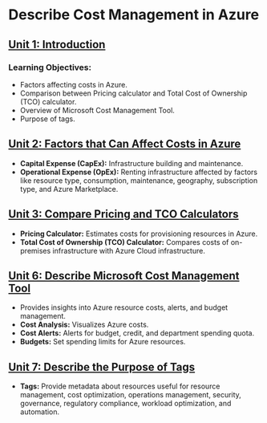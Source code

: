 # Describe Cost Management in Azure

## [Unit 1: Introduction](https://learn.microsoft.com/en-us/training/modules/describe-cost-management-azure/1-introduction)
### Learning Objectives:
- Factors affecting costs in Azure.
- Comparison between Pricing calculator and Total Cost of Ownership (TCO) calculator.
- Overview of Microsoft Cost Management Tool.
- Purpose of tags.

## [Unit 2: Factors that Can Affect Costs in Azure](https://learn.microsoft.com/en-us/training/modules/describe-cost-management-azure/2-describe-factors-affect-costs-azure)
- **Capital Expense (CapEx):** Infrastructure building and maintenance.
- **Operational Expense (OpEx):** Renting infrastructure affected by factors like resource type, consumption, maintenance, geography, subscription type, and Azure Marketplace.

## [Unit 3: Compare Pricing and TCO Calculators](https://learn.microsoft.com/en-us/training/modules/describe-cost-management-azure/3-compare-pricing-total-cost-of-ownership-calculators)
- **Pricing Calculator:** Estimates costs for provisioning resources in Azure.
- **Total Cost of Ownership (TCO) Calculator:** Compares costs of on-premises infrastructure with Azure Cloud infrastructure.

## [Unit 6: Describe Microsoft Cost Management Tool](https://learn.microsoft.com/en-us/training/modules/describe-cost-management-azure/6-describe-azure-tool)
- Provides insights into Azure resource costs, alerts, and budget management.
- **Cost Analysis:** Visualizes Azure costs.
- **Cost Alerts:** Alerts for budget, credit, and department spending quota.
- **Budgets:** Set spending limits for Azure resources.

## [Unit 7: Describe the Purpose of Tags](https://learn.microsoft.com/en-us/training/modules/describe-cost-management-azure/7-describe-purpose-of-tags)
- **Tags:** Provide metadata about resources useful for resource management, cost optimization, operations management, security, governance, regulatory compliance, workload optimization, and automation.

